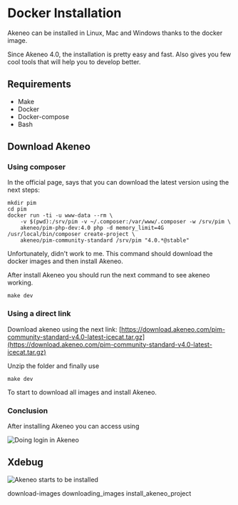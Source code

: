# Docker Installation

Akeneo can be installed in Linux, Mac and Windows thanks to the docker image.

Since Akeneo 4.0, the installation is pretty easy and fast. Also gives you few cool tools that will help you to develop better.

## Requirements

- Make
- Docker
- Docker-compose
- Bash

## Download Akeneo

### Using composer

In the official page, says that you can download the latest version using the next steps:

```
mkdir pim
cd pim
docker run -ti -u www-data --rm \
    -v $(pwd):/srv/pim -v ~/.composer:/var/www/.composer -w /srv/pim \
    akeneo/pim-php-dev:4.0 php -d memory_limit=4G /usr/local/bin/composer create-project \
    akeneo/pim-community-standard /srv/pim "4.0.*@stable"
```

Unfortunately, didn't work to me. This command should download the docker images and then install Akeneo.

After install Akeneo you should run the next command to see akeneo working.

```
make dev
```

### Using a direct link

Download akeneo using the next link: [https://download.akeneo.com/pim-community-standard-v4.0-latest-icecat.tar.gz](https://download.akeneo.com/pim-community-standard-v4.0-latest-icecat.tar.gz)

Unzip the folder and finally use 

```
make dev
```

To start to download all images and install Akeneo.

### Conclusion

After installing Akeneo you can access using 

<img src="/docker-installation/home-page-akeneo" title="Doing login in Akeneo" title="Login in Akeneo">

## Xdebug

<img src="/docker-installation/starts-to-install.png" alt="Akeneo starts to be installed" title="Akeneo starts to be installed">

download-images
downloading_images
install_akeneo_project


